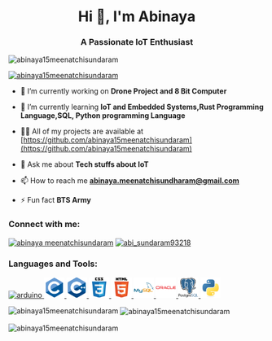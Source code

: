 <h1 align="center">Hi 👋, I'm Abinaya</h1>        
<h3 align="center">A Passionate IoT Enthusiast</h3>     
                                                          
<p align="left"> <img src="https://komarev.com/ghpvc/?username=abinaya15meenatchisundaram&label=Profile%20views&color=0e75b6&style=flat" alt="abinaya15meenatchisundaram" /> </p>

<p align="left"> <a href="https://github.com/ryo-ma/github-profile-trophy"><img src="https://github-profile-trophy.vercel.app/?username=abinaya15meenatchisundaram" alt="abinaya15meenatchisundaram" /></a> </p>

- 🔭 I’m currently working on **Drone Project and 8 Bit Computer** 

- 🌱 I’m currently learning **IoT and Embedded Systems,Rust Programming Language,SQL, Python programming Language**

- 👨‍💻 All of my projects are available at [https://github.com/abinaya15meenatchisundaram](https://github.com/abinaya15meenatchisundaram)

- 💬 Ask me about **Tech stuffs about IoT**

- 📫 How to reach me **abinaya.meenatchisundharam@gmail.com**

- ⚡ Fun fact **BTS Army**

<h3 align="left">Connect with me:</h3>
<p align="left">
<a href="https://linkedin.com/in/abinaya meenatchisundaram" target="blank"><img align="center" src="https://raw.githubusercontent.com/rahuldkjain/github-profile-readme-generator/master/src/images/icons/Social/linked-in-alt.svg" alt="abinaya meenatchisundaram" height="30" width="40" /></a>
<a href="https://instagram.com/abi_sundaram93218" target="blank"><img align="center" src="https://raw.githubusercontent.com/rahuldkjain/github-profile-readme-generator/master/src/images/icons/Social/instagram.svg" alt="abi_sundaram93218" height="30" width="40" /></a>
</p>

<h3 align="left">Languages and Tools:</h3>
<p align="left"> <a href="https://www.arduino.cc/" target="_blank" rel="noreferrer"> <img src="https://cdn.worldvectorlogo.com/logos/arduino-1.svg" alt="arduino" width="40" height="40"/> </a> <a href="https://www.cprogramming.com/" target="_blank" rel="noreferrer"> <img src="https://raw.githubusercontent.com/devicons/devicon/master/icons/c/c-original.svg" alt="c" width="40" height="40"/> </a> <a href="https://www.w3schools.com/cpp/" target="_blank" rel="noreferrer"> <img src="https://raw.githubusercontent.com/devicons/devicon/master/icons/cplusplus/cplusplus-original.svg" alt="cplusplus" width="40" height="40"/> </a> <a href="https://www.w3schools.com/css/" target="_blank" rel="noreferrer"> <img src="https://raw.githubusercontent.com/devicons/devicon/master/icons/css3/css3-original-wordmark.svg" alt="css3" width="40" height="40"/> </a> <a href="https://www.w3.org/html/" target="_blank" rel="noreferrer"> <img src="https://raw.githubusercontent.com/devicons/devicon/master/icons/html5/html5-original-wordmark.svg" alt="html5" width="40" height="40"/> </a> <a href="https://www.mysql.com/" target="_blank" rel="noreferrer"> <img src="https://raw.githubusercontent.com/devicons/devicon/master/icons/mysql/mysql-original-wordmark.svg" alt="mysql" width="40" height="40"/> </a> <a href="https://www.oracle.com/" target="_blank" rel="noreferrer"> <img src="https://raw.githubusercontent.com/devicons/devicon/master/icons/oracle/oracle-original.svg" alt="oracle" width="40" height="40"/> </a> <a href="https://www.postgresql.org" target="_blank" rel="noreferrer"> <img src="https://raw.githubusercontent.com/devicons/devicon/master/icons/postgresql/postgresql-original-wordmark.svg" alt="postgresql" width="40" height="40"/> </a> <a href="https://www.python.org" target="_blank" rel="noreferrer"> <img src="https://raw.githubusercontent.com/devicons/devicon/master/icons/python/python-original.svg" alt="python" width="40" height="40"/> </a> </p>

<p><img align="left" src="https://github-readme-stats.vercel.app/api/top-langs?username=abinaya15meenatchisundaram&show_icons=true&locale=en&layout=compact" alt="abinaya15meenatchisundaram" /></p>

<p>&nbsp;<img align="center" src="https://github-readme-stats.vercel.app/api?username=abinaya15meenatchisundaram&show_icons=true&locale=en" alt="abinaya15meenatchisundaram" /></p>

<p><img align="center" src="https://github-readme-streak-stats.herokuapp.com/?user=abinaya15meenatchisundaram&" alt="abinaya15meenatchisundaram" /></p>
